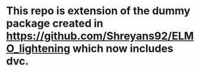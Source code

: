 # This repo is extension of the dummy package created in https://github.com/Shreyans92/ELMO_lightening which now includes dvc. 
